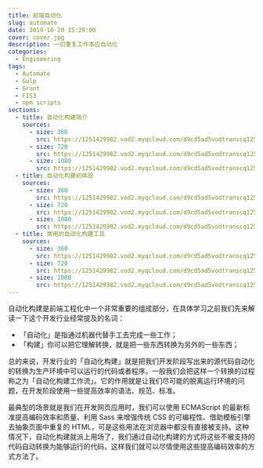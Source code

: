 ```yaml
---
title: 前端自动化
slug: automate
date: 2019-10-20 15:29:00
cover: cover.jpg
description: 一切重复工作本应自动化
categories:
  - Engineering
tags:
  - Automate
  - Gulp
  - Grunt
  - FIS3
  - npm scripts
sections:
  - title: 自动化构建简介
    sources:
      - size: 360
        src: https://1251429982.vod2.myqcloud.com/d9cd5ad5vodtranscq1251429982/ef8dadf65285890793846028274/v.f20.mp4
      - size: 720
        src: https://1251429982.vod2.myqcloud.com/d9cd5ad5vodtranscq1251429982/ef8dadf65285890793846028274/v.f30.mp4
      - size: 1080
        src: https://1251429982.vod2.myqcloud.com/d9cd5ad5vodtranscq1251429982/ef8dadf65285890793846028274/v.f40.mp4
  - title: 自动化构建初体验
    sources:
      - size: 360
        src: https://1251429982.vod2.myqcloud.com/d9cd5ad5vodtranscq1251429982/5ab00ff65285890793844288052/v.f20.mp4
      - size: 720
        src: https://1251429982.vod2.myqcloud.com/d9cd5ad5vodtranscq1251429982/5ab00ff65285890793844288052/v.f30.mp4
      - size: 1080
        src: https://1251429982.vod2.myqcloud.com/d9cd5ad5vodtranscq1251429982/5ab00ff65285890793844288052/v.f40.mp4
  - title: 常用的自动化构建工具
    sources:
      - size: 360
        src: https://1251429982.vod2.myqcloud.com/d9cd5ad5vodtranscq1251429982/0fc07cec5285890793843344500/v.f20.mp4
      - size: 720
        src: https://1251429982.vod2.myqcloud.com/d9cd5ad5vodtranscq1251429982/0fc07cec5285890793843344500/v.f30.mp4
      - size: 1080
        src: https://1251429982.vod2.myqcloud.com/d9cd5ad5vodtranscq1251429982/0fc07cec5285890793843344500/v.f40.mp4
---
```


自动化构建是前端工程化中一个非常重要的组成部分，在具体学习之前我们先来解读一下这个开发行业经常提及的名词：

- 「自动化」是指通过机器代替手工去完成一些工作；
- 「构建」你可以把它理解转换，就是把一些东西转换为另外的一些东西；

总的来说，开发行业的「自动化构建」就是把我们开发阶段写出来的源代码自动化的转换为生产环境中可以运行的代码或者程序。一般我们会把这样一个转换的过程称之为「自动化构建工作流」。它的作用就是让我们尽可能的脱离运行环境的问题，在开发阶段使用一些提高效率的语法、规范、标准。

最典型的场景就是我们在开发网页应用时，我们可以使用 ECMAScript 的最新标准提高编码效率和质量、利用 Sass 来增强传统 CSS 的可编程性、借助模板引擎去抽象页面中重复的 HTML，可是这些用法在浏览器中都没有直接被支持。这种情况下，自动化构建就派上用场了，我们通过自动化构建的方式将这些不被支持的代码自动转换为能够运行的代码，这样我们就可以尽情使用这些提高编码效率的方式方法了。
